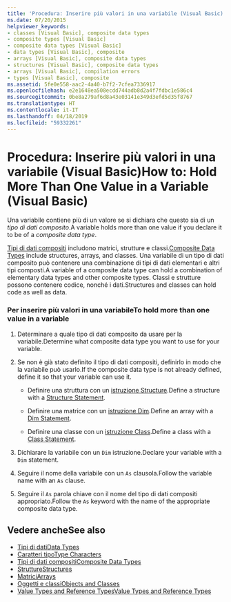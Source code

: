 ```yaml
---
title: 'Procedura: Inserire più valori in una variabile (Visual Basic)'
ms.date: 07/20/2015
helpviewer_keywords:
- classes [Visual Basic], composite data types
- composite types [Visual Basic]
- composite data types [Visual Basic]
- data types [Visual Basic], composite
- arrays [Visual Basic], composite data types
- structures [Visual Basic], composite data types
- arrays [Visual Basic], compilation errors
- types [Visual Basic], composite
ms.assetid: 5fe0e558-aac2-4a40-b7f2-7cfea7336917
ms.openlocfilehash: e2e1648ea508ecdd744adb8d2a4f7fdbc1e586c4
ms.sourcegitcommit: 0be8a279af6d8a43e03141e349d3efd5d35f8767
ms.translationtype: HT
ms.contentlocale: it-IT
ms.lasthandoff: 04/18/2019
ms.locfileid: "59332261"
---
```

# <a name="how-to-hold-more-than-one-value-in-a-variable-visual-basic"></a><span data-ttu-id="1ef6f-102">Procedura: Inserire più valori in una variabile (Visual Basic)</span><span class="sxs-lookup"><span data-stu-id="1ef6f-102">How to: Hold More Than One Value in a Variable (Visual Basic)</span></span>
<span data-ttu-id="1ef6f-103">Una variabile contiene più di un valore se si dichiara che questo sia di un *tipo di dati composito*.</span><span class="sxs-lookup"><span data-stu-id="1ef6f-103">A variable holds more than one value if you declare it to be of a *composite data type*.</span></span>  
  
 <span data-ttu-id="1ef6f-104">[Tipi di dati compositi](../../../../visual-basic/programming-guide/language-features/data-types/composite-data-types.md) includono matrici, strutture e classi.</span><span class="sxs-lookup"><span data-stu-id="1ef6f-104">[Composite Data Types](../../../../visual-basic/programming-guide/language-features/data-types/composite-data-types.md) include structures, arrays, and classes.</span></span> <span data-ttu-id="1ef6f-105">Una variabile di un tipo di dati composito può contenere una combinazione di tipi di dati elementari e altri tipi composti.</span><span class="sxs-lookup"><span data-stu-id="1ef6f-105">A variable of a composite data type can hold a combination of elementary data types and other composite types.</span></span> <span data-ttu-id="1ef6f-106">Classi e strutture possono contenere codice, nonché i dati.</span><span class="sxs-lookup"><span data-stu-id="1ef6f-106">Structures and classes can hold code as well as data.</span></span>  
  
### <a name="to-hold-more-than-one-value-in-a-variable"></a><span data-ttu-id="1ef6f-107">Per inserire più valori in una variabile</span><span class="sxs-lookup"><span data-stu-id="1ef6f-107">To hold more than one value in a variable</span></span>  
  
1. <span data-ttu-id="1ef6f-108">Determinare a quale tipo di dati composito da usare per la variabile.</span><span class="sxs-lookup"><span data-stu-id="1ef6f-108">Determine what composite data type you want to use for your variable.</span></span>  
  
2. <span data-ttu-id="1ef6f-109">Se non è già stato definito il tipo di dati compositi, definirlo in modo che la variabile può usarlo.</span><span class="sxs-lookup"><span data-stu-id="1ef6f-109">If the composite data type is not already defined, define it so that your variable can use it.</span></span>  
  
    -   <span data-ttu-id="1ef6f-110">Definire una struttura con un [istruzione Structure](../../../../visual-basic/language-reference/statements/structure-statement.md).</span><span class="sxs-lookup"><span data-stu-id="1ef6f-110">Define a structure with a [Structure Statement](../../../../visual-basic/language-reference/statements/structure-statement.md).</span></span>  
  
    -   <span data-ttu-id="1ef6f-111">Definire una matrice con un [istruzione Dim](../../../../visual-basic/language-reference/statements/dim-statement.md).</span><span class="sxs-lookup"><span data-stu-id="1ef6f-111">Define an array with a [Dim Statement](../../../../visual-basic/language-reference/statements/dim-statement.md).</span></span>  
  
    -   <span data-ttu-id="1ef6f-112">Definire una classe con un [istruzione Class](../../../../visual-basic/language-reference/statements/class-statement.md).</span><span class="sxs-lookup"><span data-stu-id="1ef6f-112">Define a class with a [Class Statement](../../../../visual-basic/language-reference/statements/class-statement.md).</span></span>  
  
3. <span data-ttu-id="1ef6f-113">Dichiarare la variabile con un `Dim` istruzione.</span><span class="sxs-lookup"><span data-stu-id="1ef6f-113">Declare your variable with a `Dim` statement.</span></span>  
  
4. <span data-ttu-id="1ef6f-114">Seguire il nome della variabile con un `As` clausola.</span><span class="sxs-lookup"><span data-stu-id="1ef6f-114">Follow the variable name with an `As` clause.</span></span>  
  
5. <span data-ttu-id="1ef6f-115">Seguire il `As` parola chiave con il nome del tipo di dati compositi appropriato.</span><span class="sxs-lookup"><span data-stu-id="1ef6f-115">Follow the `As` keyword with the name of the appropriate composite data type.</span></span>  
  
## <a name="see-also"></a><span data-ttu-id="1ef6f-116">Vedere anche</span><span class="sxs-lookup"><span data-stu-id="1ef6f-116">See also</span></span>

- [<span data-ttu-id="1ef6f-117">Tipi di dati</span><span class="sxs-lookup"><span data-stu-id="1ef6f-117">Data Types</span></span>](../../../../visual-basic/language-reference/data-types/index.md)
- [<span data-ttu-id="1ef6f-118">Caratteri tipo</span><span class="sxs-lookup"><span data-stu-id="1ef6f-118">Type Characters</span></span>](../../../../visual-basic/programming-guide/language-features/data-types/type-characters.md)
- [<span data-ttu-id="1ef6f-119">Tipi di dati compositi</span><span class="sxs-lookup"><span data-stu-id="1ef6f-119">Composite Data Types</span></span>](../../../../visual-basic/programming-guide/language-features/data-types/composite-data-types.md)
- [<span data-ttu-id="1ef6f-120">Strutture</span><span class="sxs-lookup"><span data-stu-id="1ef6f-120">Structures</span></span>](../../../../visual-basic/programming-guide/language-features/data-types/structures.md)
- [<span data-ttu-id="1ef6f-121">Matrici</span><span class="sxs-lookup"><span data-stu-id="1ef6f-121">Arrays</span></span>](../../../../visual-basic/programming-guide/language-features/arrays/index.md)
- [<span data-ttu-id="1ef6f-122">Oggetti e classi</span><span class="sxs-lookup"><span data-stu-id="1ef6f-122">Objects and Classes</span></span>](../../../../visual-basic/programming-guide/language-features/objects-and-classes/index.md)
- [<span data-ttu-id="1ef6f-123">Value Types and Reference Types</span><span class="sxs-lookup"><span data-stu-id="1ef6f-123">Value Types and Reference Types</span></span>](../../../../visual-basic/programming-guide/language-features/data-types/value-types-and-reference-types.md)
